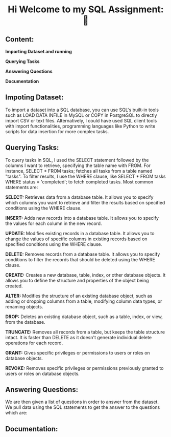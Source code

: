 # <v></v> <div align="center"> Hi Welcome to my SQL Assignment: 👋  <div/> 
<p> 

## <div align="left">  **Content:**
**Importing Dataset and running** <p>
**Querying Tasks** <p>
**Answering Questions** <p>
**Documentation**

## <v></v> <div align="left"> Impoting Dataset: <div/> 
To import a dataset into a SQL database, you can use SQL's built-in tools such as LOAD DATA INFILE in MySQL or COPY in PostgreSQL to directly import CSV or text files. Alternatively, I could have used SQL client tools with import functionalities, programming languages like Python to write scripts for data insertion for more complex tasks.

## <v></v> <div align="left"> Querying Tasks: <div/> 
To query tasks in SQL, I used the SELECT statement followed by the columns I want to retrieve, specifying the table name with FROM. For instance, SELECT * FROM tasks; fetches all tasks from a table named "tasks". To filter results, I use the WHERE clause, like SELECT * FROM tasks WHERE status = 'completed'; to fetch completed tasks.
Most common statements are:

**SELECT:** Retrieves data from a database table. It allows you to specify which columns you want to retrieve and filter the results based on specified conditions using the WHERE clause.

**INSERT:** Adds new records into a database table. It allows you to specify the values for each column in the new record.

**UPDATE:** Modifies existing records in a database table. It allows you to change the values of specific columns in existing records based on specified conditions using the WHERE clause.

**DELETE:** Removes records from a database table. It allows you to specify conditions to filter the records that should be deleted using the WHERE clause.

**CREATE:** Creates a new database, table, index, or other database objects. It allows you to define the structure and properties of the object being created.

**ALTER:** Modifies the structure of an existing database object, such as adding or dropping columns from a table, modifying column data types, or renaming objects.

**DROP:** Deletes an existing database object, such as a table, index, or view, from the database.

**TRUNCATE:** Removes all records from a table, but keeps the table structure intact. It is faster than DELETE as it doesn't generate individual delete operations for each record.

**GRANT:** Gives specific privileges or permissions to users or roles on database objects.

**REVOKE:** Removes specific privileges or permissions previously granted to users or roles on database objects.
## <v></v> <div align="left"> Answering Questions: <div/> 
We are then given a list of questions in order to answer from the dataset. We pull data using the SQL statements to get the answer to the questions which are:

## <v></v> <div align="left"> Documentation: <div/> 
